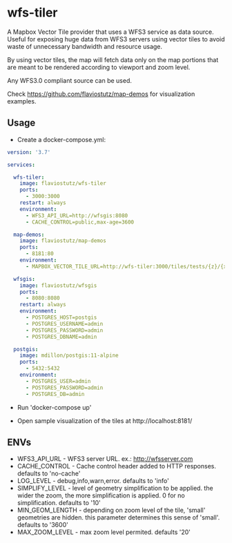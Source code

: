 # wfs-tiler
A Mapbox Vector Tile provider that uses a WFS3 service as data source.
Useful for exposing huge data from WFS3 servers using vector tiles to avoid waste of unnecessary bandwidth and resource usage.

By using vector tiles, the map will fetch data only on the map portions that are meant to be rendered according to viewport and zoom level.

Any WFS3.0 compliant source can be used.

Check https://github.com/flaviostutz/map-demos for visualization examples.

## Usage

* Create a docker-compose.yml:

```yml
version: '3.7'

services:

  wfs-tiler:
    image: flaviostutz/wfs-tiler
    ports:
      - 3000:3000
    restart: always
    environment:
      - WFS3_API_URL=http://wfsgis:8080
      - CACHE_CONTROL=public,max-age=3600

  map-demos:
    image: flaviostutz/map-demos
    ports:
      - 8181:80
    environment:
      - MAPBOX_VECTOR_TILE_URL=http://wfs-tiler:3000/tiles/tests/{z}/{x}/{y}.mvt

  wfsgis:
    image: flaviostutz/wfsgis
    ports:
      - 8080:8080
    restart: always
    environment:
      - POSTGRES_HOST=postgis
      - POSTGRES_USERNAME=admin
      - POSTGRES_PASSWORD=admin
      - POSTGRES_DBNAME=admin

  postgis:
    image: mdillon/postgis:11-alpine
    ports:
      - 5432:5432
    environment:
      - POSTGRES_USER=admin
      - POSTGRES_PASSWORD=admin
      - POSTGRES_DB=admin
```

* Run 'docker-compose up'

* Open sample visualization of the tiles at http://localhost:8181/

## ENVs

* WFS3_API_URL - WFS3 server URL. ex.: http://wfsserver.com
* CACHE_CONTROL - Cache control header added to HTTP responses. defaults to 'no-cache'
* LOG_LEVEL - debug,info,warn,error. defaults to 'info'
* SIMPLIFY_LEVEL - level of geometry simplification to be applied. the wider the zoom, the more simplification is applied. 0 for no simplification. defaults to '10'
* MIN_GEOM_LENGTH - depending on zoom level of the tile, 'small' geometries are hidden. this parameter determines this sense of 'small'. defaults to '3600'
* MAX_ZOOM_LEVEL - max zoom level permited. defaults '20'

